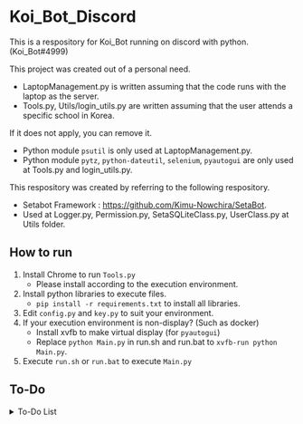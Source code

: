 # Koi_Bot_Discord
This is a respository for Koi_Bot running on discord with python. (Koi_Bot#4999)


This project was created out of a personal need.
* LaptopManagement.py is written assuming that the code runs with the laptop as the server.
* Tools.py, Utils/login_utils.py are written assuming that the user attends a specific school in Korea.

If it does not apply, you can remove it.
* Python module `psutil` is only used at LaptopManagement.py.
* Python module `pytz`, `python-dateutil`, `selenium`, `pyautogui` are only used at Tools.py and login_utils.py.

This respository was created by referring to the following respository.
* Setabot Framework : https://github.com/Kimu-Nowchira/SetaBot.
* Used at Logger.py, Permission.py, SetaSQLiteClass.py, UserClass.py at Utils folder.


## How to run
1. Install Chrome to run `Tools.py`
    - Please install according to the execution environment.
2. Install python libraries to execute files.
    - `pip install -r requirements.txt` to install all libraries.
3. Edit `config.py` and `key.py` to suit your environment.
4. If your execution environment is non-display? (Such as docker)
    - Install xvfb to make virtual display (for `pyautogui`)
    - Replace `python Main.py` in run.sh and run.bat to `xvfb-run python Main.py`.
6. Execute `run.sh` or `run.bat` to execute `Main.py`

## To-Do
<details>
<summary> To-Do List </summary>

- [ ] Sync auto_study() date limitation with nice school meal API. (To ignore at School day off)
- [ ] debug_options() error resolve
- [ ] Optimize some codes
  - [ ] Change sleep to implicitly_wait() at `login_utils.py`
  - [ ] Asynchronous at `login_utils.py`
  - [ ] Asynchronous at Meal Info of `login_utils.py` 
- [ ] Add some function related with SQL

</details>
